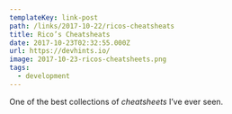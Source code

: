 ```yaml
---
templateKey: link-post
path: /links/2017-10-22/ricos-cheatsheats
title: Rico’s Cheatsheats
date: 2017-10-23T02:32:55.000Z
url: https://devhints.io/
image: 2017-10-23-ricos-cheatsheets.png
tags:
  - development
---
```

One of the best collections of _cheatsheets_ I’ve ever seen.
